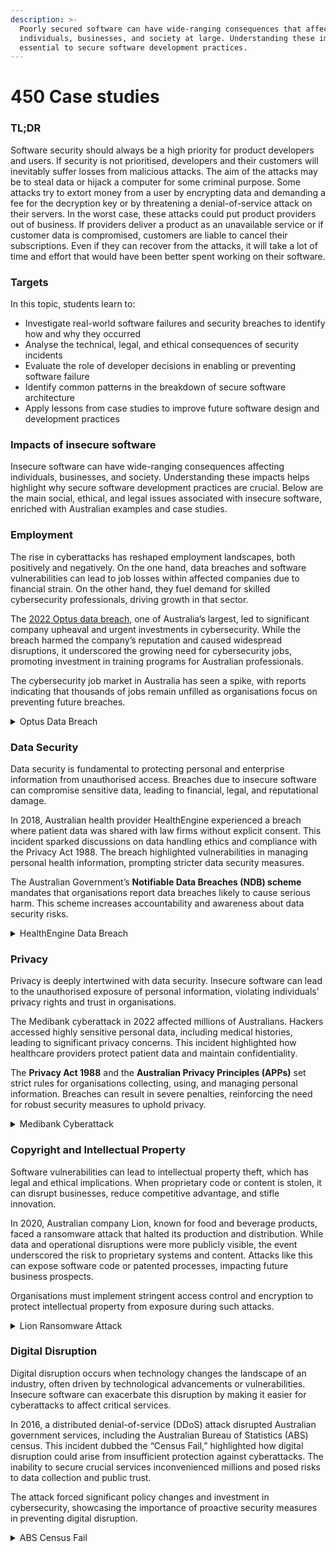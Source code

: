 ```yaml
---
description: >-
  Poorly secured software can have wide-ranging consequences that affect
  individuals, businesses, and society at large. Understanding these impacts is
  essential to secure software development practices.
---
```


# 450 Case studies

### TL;DR

Software security should always be a high priority for product developers and users. If security is not prioritised, developers and their customers will inevitably suffer losses from malicious attacks. The aim of the attacks may be to steal data or hijack a computer for some criminal purpose. Some attacks try to extort money from a user by encrypting data and demanding a fee for the decryption key or by threatening a denial-of-service attack on their servers. In the worst case, these attacks could put product providers out of business. If providers deliver a product as an unavailable service or if customer data is compromised, customers are liable to cancel their subscriptions. Even if they can recover from the attacks, it will take a lot of time and effort that would have been better spent working on their software.

### Targets

In this topic, students learn to:

* Investigate real-world software failures and security breaches to identify how and why they occurred
* Analyse the technical, legal, and ethical consequences of security incidents
* Evaluate the role of developer decisions in enabling or preventing software failure
* Identify common patterns in the breakdown of secure software architecture
* Apply lessons from case studies to improve future software design and development practices

### Impacts of insecure software

Insecure software can have wide-ranging consequences affecting individuals, businesses, and society. Understanding these impacts helps highlight why secure software development practices are crucial. Below are the main social, ethical, and legal issues associated with insecure software, enriched with Australian examples and case studies.

### Employment

The rise in cyberattacks has reshaped employment landscapes, both positively and negatively. On the one hand, data breaches and software vulnerabilities can lead to job losses within affected companies due to financial strain. On the other hand, they fuel demand for skilled cybersecurity professionals, driving growth in that sector.

The [2022 Optus data breach](https://www.cyber.gov.au/about-us/alerts/optus-data-breach?ref=search), one of Australia’s largest, led to significant company upheaval and urgent investments in cybersecurity. While the breach harmed the company’s reputation and caused widespread disruptions, it underscored the growing need for cybersecurity jobs, promoting investment in training programs for Australian professionals.

The cybersecurity job market in Australia has seen a spike, with reports indicating that thousands of jobs remain unfilled as organisations focus on preventing future breaches.

<details>

<summary>Optus Data Breach</summary>

In **September 2022**, **Optus**, one of Australia's largest telecommunications providers, suffered a significant data breach that exposed the personal data of approximately **9.8 million customers**. The breach was attributed to an exploited vulnerability in an **unsecured API**, which allowed attackers to access customer information without authentication. The exposed data included names, addresses, phone numbers, email addresses, and, for some users, sensitive information such as passport and driver’s license numbers.

Optus faced significant backlash from public and government officials due to perceived gaps in its data security protocols. The Australian Government introduced measures to support affected customers, such as expedited document replacements and enhanced data protection policies. This breach led to discussions about strengthening cybersecurity regulations in Australia and ensuring companies take greater responsibility for securing customer data.

[Upguard - How did the Optus data breach happen?](https://www.upguard.com/blog/how-did-the-optus-data-breach-happen)

</details>

### Data Security

Data security is fundamental to protecting personal and enterprise information from unauthorised access. Breaches due to insecure software can compromise sensitive data, leading to financial, legal, and reputational damage.

In 2018, Australian health provider HealthEngine experienced a breach where patient data was shared with law firms without explicit consent. This incident sparked discussions on data handling ethics and compliance with the Privacy Act 1988. The breach highlighted vulnerabilities in managing personal health information, prompting stricter data security measures.

The Australian Government’s **Notifiable Data Breaches (NDB) scheme** mandates that organisations report data breaches likely to cause serious harm. This scheme increases accountability and awareness about data security risks.

<details>

<summary>HealthEngine Data Breach</summary>

In 2020, **HealthEngine**, Australia’s largest online medical appointment service, faced a significant fine of **$2.9 million** after the **Australian Competition and Consumer Commission (ACCC)** found it had engaged in misleading conduct. Between 2014 and 2018, HealthEngine provided personal data—including names, dates of birth, phone numbers, and emails—of over **135,000 patients** to private health insurance brokers without adequately informing or obtaining consent from those individuals. Additionally, HealthEngine was found to have manipulated or selectively published patient reviews to present health providers more favourably, impacting patient choices based on incomplete or edited feedback.

This breach raised serious concerns about transparency and consumer rights under the **Australian Consumer Law (ACL)**, highlighting the ethical and privacy implications of data misuse by digital platforms. Following the investigation, HealthEngine was required to inform affected users and overhaul its data handling and transparency practices.

[Addisons - Privacy Protection: HealthEngine hit with $2.9 Million Fine for Misuse of Customer Data](https://addisons.com/knowledge/insights/privacy-protection-healthengine-hit-with-2-9-million-fine-for-misuse-of-customer-data/)

</details>

### Privacy

Privacy is deeply intertwined with data security. Insecure software can lead to the unauthorised exposure of personal information, violating individuals' privacy rights and trust in organisations.

The Medibank cyberattack in 2022 affected millions of Australians. Hackers accessed highly sensitive personal data, including medical histories, leading to significant privacy concerns. This incident highlighted how healthcare providers protect patient data and maintain confidentiality.

The **Privacy Act 1988** and the **Australian Privacy Principles (APPs)** set strict rules for organisations collecting, using, and managing personal information. Breaches can result in severe penalties, reinforcing the need for robust security measures to uphold privacy.

<details>

<summary>Medibank Cyberattack</summary>

In October 2022, **Medibank**, a leading Australian health insurer, detected suspicious activity within its network, eventually exposing personal and sensitive data from 9.7 million current and former customers. The compromised information included names, dates of birth, Medicare and passport numbers, and health claim details. This breach had severe implications for customer privacy and raised significant concerns about how sensitive health data is protected.

The attackers, believed to be affiliated with the **BlogXX ransomware group**, threatened to release the data if Medibank did not comply with their ransom demand of USD $10 million. Medibank refused to pay the ransom, citing ethical and practical reasons, including the risk of incentivising future attacks. The hackers began releasing segments of the stolen data on the dark web.

The breach prompted Medibank to engage cybersecurity experts and collaborate with Australian regulatory bodies, including the **Australian Cyber Security Centre (ACSC)**, to mitigate the damage and enhance security measures.

[UpGuard - What caused the Medibank Data breach](https://www.upguard.com/blog/what-caused-the-medibank-data-breach)

</details>

### Copyright and Intellectual Property

Software vulnerabilities can lead to intellectual property theft, which has legal and ethical implications. When proprietary code or content is stolen, it can disrupt businesses, reduce competitive advantage, and stifle innovation.

In 2020, Australian company Lion, known for food and beverage products, faced a ransomware attack that halted its production and distribution. While data and operational disruptions were more publicly visible, the event underscored the risk to proprietary systems and content. Attacks like this can expose software code or patented processes, impacting future business prospects.

Organisations must implement stringent access control and encryption to protect intellectual property from exposure during such attacks.

<details>

<summary>Lion Ransomware Attack</summary>

This attack disrupted Lion’s manufacturing and customer service operations. The company disclosed that ransomware had infiltrated their systems, leading to a partial IT shutdown. This disruption affected their ability to produce and distribute beer and dairy products, causing temporary shortages and operational delays. Although Lion did not initially find evidence of data theft, the hackers threatened to release stolen data unless a ransom was paid, showcasing a **double extortion tactic** often used in ransomware attacks.

[SecurityWeek - Ransomware Disrupts Production at Lion](https://www.securityweek.com/hackers-threaten-leak-files-stolen-australian-beverage-firm-lion/)

</details>

### Digital Disruption

Digital disruption occurs when technology changes the landscape of an industry, often driven by technological advancements or vulnerabilities. Insecure software can exacerbate this disruption by making it easier for cyberattacks to affect critical services.

In 2016, a distributed denial-of-service (DDoS) attack disrupted Australian government services, including the Australian Bureau of Statistics (ABS) census. This incident dubbed the “Census Fail,” highlighted how digital disruption could arise from insufficient protection against cyberattacks. The inability to secure crucial services inconvenienced millions and posed risks to data collection and public trust.

The attack forced significant policy changes and investment in cybersecurity, showcasing the importance of proactive security measures in preventing digital disruption.

<details>

<summary>ABS Census Fail</summary>

On August 9, 2016, the ABS's online Census form experienced multiple distributed denial-of-service (DDoS) attacks, disrupting services and taking the system offline for approximately 40 hours. The decision to shut down the service was made to ensure data protection amidst potential threats. This incident, known as “Census Fail,” affected millions of Australians who could not complete their Census online, impacting public trust in the ABS and raising questions about the government's cybersecurity preparedness.

Although there were conflicting views on whether the primary issue was solely a DDoS attack or a combination of high traffic and insufficient technical preparation, it was clear that no personal data was compromised or accessed during the incident. This event highlighted significant vulnerabilities in handling large-scale, public-facing digital services and underscored the need for improved cybersecurity measures.

[The New Daily - How the ABS bungled Census 2016](https://www.thenewdaily.com.au/news/national/2016/08/10/simple-attack-abs-bungled-census)

</details>
